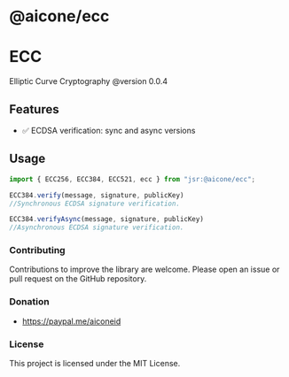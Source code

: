 # @aicone/ecc

# ECC
Elliptic Curve Cryptography
@version 0.0.4


## Features
- ✅ ECDSA verification: sync and async versions

## Usage
```js
import { ECC256, ECC384, ECC521, ecc } from "jsr:@aicone/ecc";

ECC384.verify(message, signature, publicKey)
//Synchronous ECDSA signature verification.

ECC384.verifyAsync(message, signature, publicKey)
//Asynchronous ECDSA signature verification.
```

### Contributing

Contributions to improve the library are welcome. Please open an issue or pull request on the GitHub repository.

### Donation
- https://paypal.me/aiconeid 

### License

This project is licensed under the MIT License.